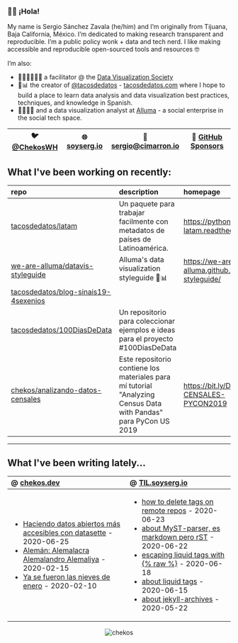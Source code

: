 ### 👋🏼 ¡Hola! 

My name is Sergio Sánchez Zavala (he/him) and I’m originally from Tijuana, Baja California, México. I’m dedicated to making research transparent and reproducible. I’m a public policy wonk + data and tech nerd. I like making accessible and reproducible open-sourced tools and resources 🤓

I’m also:

- 🧑🏼‍🎨🧑🏼‍🏫 a facilitator @ the [Data Visualization Society](https://datavisualizationsociety.com/)
- 🌮📊 the creator of [@tacosdedatos](https://twitter.com/tacosdedatos/) - [tacosdedatos.com](https://tacosdedatos.com/) where I hope to build a place to learn data analysis and data visualization best practices, techniques, and knowledge in Spanish.
- 🧑🏼‍🔬🎨 and a data visualization analyst at [Alluma](https://alluma.org/) - a social enterprise in the social tech space.

| 🐦 [@ChekosWH](https://www.twitter.com/chekoswh/) | 🌐 [soyserg.io](https://soyserg.io/) | 📧 sergio@cimarron.io | 💓 [GitHub Sponsors](https://github.com/sponsors/chekos) | 
|---|---|---|---|

## What I've been working on recently:
<!-- most_recent_repos -->
| repo                                                                                            | description                                                                                                      | homepage                                            |
|:------------------------------------------------------------------------------------------------|:-----------------------------------------------------------------------------------------------------------------|:----------------------------------------------------|
| [tacosdedatos/latam](https://github.com/tacosdedatos/latam)                                     | Un paquete para trabajar facilmente con metadatos de países de Latinoamérica.                                    | https://python-latam.readthedocs.io                 |
| [we-are-alluma/datavis-styleguide](https://github.com/we-are-alluma/datavis-styleguide)         | Alluma's data visualization styleguide :art::bar_chart:                                                          | https://we-are-alluma.github.io/datavis-styleguide/ |
| [tacosdedatos/blog-sinais19-4sexenios](https://github.com/tacosdedatos/blog-sinais19-4sexenios) |                                                                                                                  |                                                     |
| [tacosdedatos/100DiasDeData](https://github.com/tacosdedatos/100DiasDeData)                     | Un repositorio para coleccionar ejemplos e ideas para el proyecto #100DíasDeData                                 |                                                     |
| [chekos/analizando-datos-censales](https://github.com/chekos/analizando-datos-censales)         | Este repositorio contiene los materiales para mí tutorial "Analyzing Census Data with Pandas" para PyCon US 2019 | https://bit.ly/DATOS-CENSALES-PYCON2019             |
<!-- most_recent_repos -->
***
## What I've been writing lately...
<!-- most_recent_entries -->

|  @ [chekos.dev](https://chekos.dev/)   |   @ [TIL.soyserg.io](https://til.soyserg.io/) |
|:---------------------------------------|:----------------------------------------------|
|         <ul><li>[Haciendo datos abiertos más accesibles con datasette](https://chekos.dev/datasette/datos%20abiertos/2020/06/25/haciendo-datos-abiertos-mas-accesibles-con-datasette/) - 2020-06-25<li>[Alemán: Alemalacra Alemalandro Alemaliya](https://chekos.dev/hip-hop/aleman/2020/02/15/aleman-alemaniaco-alemalandro-alemaliya/) - 2020-02-15<li>[Ya se fueron las nieves de enero](https://chekos.dev/personal/2020/02/10/las-nieves-de-enero/) - 2020-02-10</ul>         |             <ul><li>[how to delete tags on remote repos](https://til.soyserg.io/deleting-remote-tags-on-git/) - 2020-06-23<li>[about MyST-parser, es markdown pero rST](https://til.soyserg.io/about-myst-parser/) - 2020-06-22<li>[escaping liquid tags with {% raw %}](https://til.soyserg.io/escaping-liquid-tags/) - 2020-06-18<li>[about liquid tags](https://til.soyserg.io/liquid-tags-cheasheet/) - 2020-06-15<li>[about jekyll-archives](https://til.soyserg.io/jekyll-archives/) - 2020-05-22</ul>            |

<!-- most_recent_entries -->

<p align="center"> <img src="https://github-readme-stats.vercel.app/api?username=chekos&show_icons=true" alt="chekos" /> </p>
